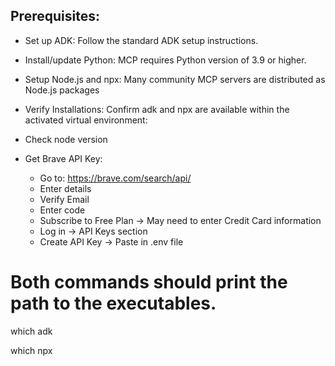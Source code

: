 ## Prerequisites:

- Set up ADK: Follow the standard ADK setup instructions.
- Install/update Python: MCP requires Python version of 3.9 or higher.
- Setup Node.js and npx: Many community MCP servers are distributed as Node.js packages
- Verify Installations: Confirm adk and npx are available within the activated virtual environment:
- Check node version

- Get Brave API Key: 
    - Go to: https://brave.com/search/api/
    - Enter details
    - Verify Email
    - Enter code
    - Subscribe to Free Plan -> May need to enter Credit Card information
    - Log in -> API Keys section
    - Create API Key -> Paste in .env file



# Both commands should print the path to the executables.
which adk

which npx
